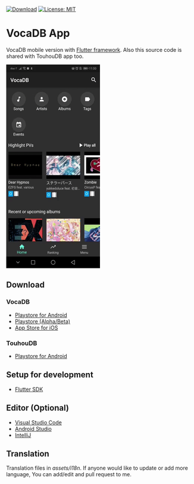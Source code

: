 [![Download](https://img.shields.io/github/v/release/VocaDB/VocaDB-App)](https://github.com/VocaDB/VocaDB-App/releases)
[![License: MIT](https://img.shields.io/badge/License-MIT-yellow.svg)](https://opensource.org/licenses/MIT)

# VocaDB App
VocaDB mobile version with [Flutter framework](https://flutter.dev/). Also this source code is shared with TouhouDB app too.

![Screenshot](/assets/store/VocaDB/android/vocadb_demo.gif)

## Download

### VocaDB
- [Playstore for Android](https://play.google.com/store/apps/details?id=com.coolappz.Vocadb)
- [Playstore (Alpha/Beta)](https://play.google.com/apps/testing/com.coolappz.Vocadb)
- [App Store for iOS](https://itunes.apple.com/us/app/vocadb/id907510673)

### TouhouDB
- [Playstore for Android](https://play.google.com/store/apps/details?id=com.touhoudb.app)

## Setup for development
- [Flutter SDK](https://flutter.dev/docs/get-started/install)

## Editor (Optional)
- [Visual Studio Code](https://code.visualstudio.com/)
- [Android Studio](https://developer.android.com/studio)
- [IntelliJ](https://www.jetbrains.com/idea/download/)

## Translation

Translation files in _assets/i18n_. If anyone would like to update or add more language, You can add/edit and pull request to me.
